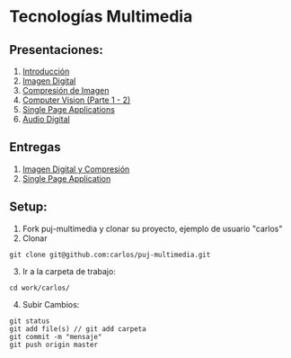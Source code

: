# Tecnologías Multimedia

## Presentaciones:

1. [Introducción](https://docs.google.com/presentation/d/e/2PACX-1vRwF9319d3DsYBsJcmMYQZzxGtoxAoC-p_EoNfjzO-gm8UurBlilPsSRRNdWFO5ZZlvhLMdXj21J7vX/pub?start=false&loop=false&delayms=3000)
2. [Imagen Digital](https://docs.google.com/presentation/d/e/2PACX-1vRom2yv2YodQq1ZQpW4hc8wHSfFlHsGnRMztyZOxlFGws5_rcmVF2q2EGOf43ivEdKYrhSGqBM4U6vw/pub?start=false&loop=false&delayms=3000)
3. [Compresión de Imagen](https://docs.google.com/presentation/d/e/2PACX-1vRnicNetLfItrpZLZ2U83iOCGFQ8V3x0fhsGdDxJDPGIItRIjwbg2YqKjQgl6ge6MbvF2IfwEFS9A5x/pub?start=false&loop=false&delayms=3000)
4. [Computer Vision (Parte 1 - 2)](https://docs.google.com/presentation/d/e/2PACX-1vTNgJMhSSwUDx7R9M5BfFLWTYiQFebAE82emkXcHXxU9NpEkAOb9Mm2DojW_NXN2TwXsj4sUs_8LQh6/pub?start=false&loop=false&delayms=3000)
5. [Single Page Applications](https://docs.google.com/presentation/d/e/2PACX-1vRlsoEN2FpehZghqHXefxyoBRkRZ6G_I_gUgJp47sn8zvPajK_iCIVP45ztjpYYAw3aIEvAWSCsIKoq/pub?start=false&loop=false&delayms=3000)
6. [Audio Digital](https://docs.google.com/presentation/d/e/2PACX-1vSVIC9C_H7bGii_KyQyZj92VlBFQnQdw3VPCYj4R3jylGtNAUGp2h0X0UeZ00FxUuatBkr7BKXNsKKn/pub?start=false&loop=false&delayms=3000)

## Entregas

1. [Imagen Digital y Compresión](https://docs.google.com/document/d/e/2PACX-1vTFk7ffLYDwzZvqeffmEpFlNwVlt_3kQ_lewuaAK80VJggs3_ffQojGAsbeUdvE82qtxUvKO16IQubA/pub)
2. [Single Page Application](https://docs.google.com/document/d/e/2PACX-1vQnYabP2x1Fq3E1qIW6yx29aEUTHq6iE3b2uL5jDAaxSgxZLf9kIF4fxlDtU2T2NJdqP1FHCKPJfTyy/pub)

## Setup:

1. Fork puj-multimedia y clonar su proyecto, ejemplo de usuario "carlos"
2. Clonar
```
git clone git@github.com:carlos/puj-multimedia.git
```
3. Ir a la carpeta de trabajo:
```
cd work/carlos/
```
4. Subir Cambios:
```
git status
git add file(s) // git add carpeta
git commit -m "mensaje"
git push origin master
```
